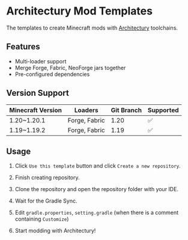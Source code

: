 # Architectury Mod Templates

The templates to create Minecraft mods with [Architectury](https://github.com/architectury) toolchains.

## Features
- Multi-loader support
- Merge Forge, Fabric, NeoForge jars together
- Pre-configured dependencies 

## Version Support

| Minecraft Version | Loaders                 | Git Branch | Supported |
| ----------------- | ----------------------- | ---------- | --------- |
| 1.20~1.20.1       | Forge, Fabric           | 1.20       | ✅         |
| 1.19~1.19.2       | Forge, Fabric           | 1.19       | ✅         |

## Usage

1. Click `Use this template` button and click `Create a new repository`.

2. Finish creating repository.

3. Clone the repository and open the repository folder with your IDE.

4. Wait for the Gradle Sync.

5. Edit `gradle.properties`, `setting.gradle` (when there is a comment containing `Customize`)

6. Start modding with Architectury!
